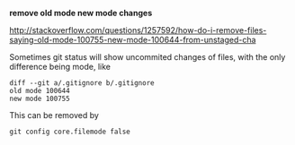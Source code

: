 **remove old mode new mode changes**

http://stackoverflow.com/questions/1257592/how-do-i-remove-files-saying-old-mode-100755-new-mode-100644-from-unstaged-cha

Sometimes git status will show uncommited changes of files, with the only difference being mode, like

```
diff --git a/.gitignore b/.gitignore
old mode 100644
new mode 100755
```

This can be removed by 

```
git config core.filemode false
```


